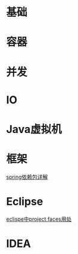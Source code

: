 # 基础

 

# 容器
# 并发	
# IO
# Java虚拟机
# 框架
[spring依赖包详解](https://blog.csdn.net/sinat_35512245/article/details/53893910)
# Eclipse
[eclispe中project faces用处](https://www.cnblogs.com/zj0208/p/6306377.html)
# IDEA